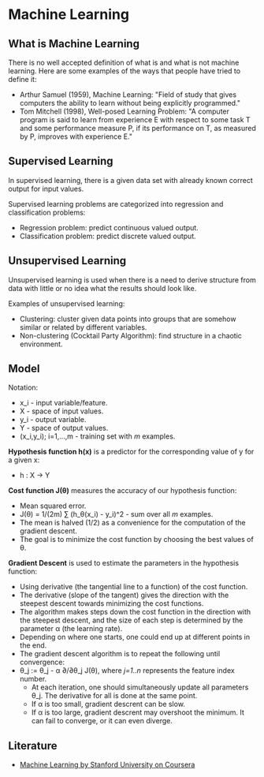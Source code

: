 # Machine Learning

## What is Machine Learning

There is no well accepted definition of what is and what is not machine learning. Here are some examples of the ways that people have tried to define it:

* Arthur Samuel (1959), Machine Learning: "Field of study that gives computers the ability to learn without being explicitly programmed."
* Tom Mitchell (1998), Well-posed Learning Problem: "A computer program is said to learn from experience E with respect to some task T and some performance measure P, if its performance on T, as measured by P, improves with experience E."

## Supervised Learning

In supervised learning, there is a given data set with already known correct output for input values.

Supervised learning problems are categorized into regression and classification problems:

* Regression problem: predict continuous valued output.
* Classification problem: predict discrete valued output.

## Unsupervised Learning

Unsupervised learning is used when there is a need to derive structure from data with little or no idea what the results should look like.

Examples of unsupervised learning:

* Clustering: cluster given data points into groups that are somehow similar or related by different variables.
* Non-clustering (Cocktail Party Algorithm): find structure in a chaotic environment.

## Model

Notation:

* x_i - input variable/feature.
* X - space of input values.
* y_i - output variable.
* Y - space of output values.
* (x_i,y_i); i=1,...,m - training set with *m* examples.

**Hypothesis function h(x)** is a predictor for the corresponding value of y for a given x:

* h : X → Y

**Cost function J(θ)** measures the accuracy of our hypothesis function:

* Mean squared error.
* J(θ) = 1/(2m) ∑ (h_θ(x_i) - y_i)^2 - sum over all *m* examples.
* The mean is halved (1/2) as a convenience for the computation of the gradient descent.
* The goal is to minimize the cost function by choosing the best values of θ.

**Gradient Descent** is used to estimate the parameters in the hypothesis function:

* Using derivative (the tangential line to a function) of the cost function.
* The derivative (slope of the tangent) gives the direction with the steepest descent towards minimizing the cost functions.
* The algorithm makes steps down the cost function in the direction with the steepest descent, and the size of each step is determined by the parameter α (the learning rate).
* Depending on where one starts, one could end up at different points in the end.
* The gradient descent algorithm is to repeat the following until convergence:
* θ_j := θ_j - α ∂/∂θ_j J(θ), where *j=1..n* represents the feature index number.
  * At each iteration, one should simultaneously update all parameters θ_j. The derivative for all is done at the same point.
  * If α is too small, gradient descrent can be slow.
  * If α is too large, gradient descrent may overshoot the minimum. It can fail to converge, or it can even diverge.

## Literature

* [Machine Learning by Stanford University on Coursera](https://www.coursera.org/learn/machine-learning)